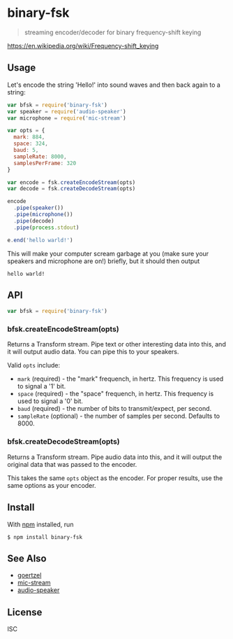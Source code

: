 # binary-fsk

> streaming encoder/decoder for binary frequency-shift keying

https://en.wikipedia.org/wiki/Frequency-shift_keying

## Usage

Let's encode the string 'Hello!' into sound waves and then back again to a
string:

```js
var bfsk = require('binary-fsk')
var speaker = require('audio-speaker')
var microphone = require('mic-stream')

var opts = {
  mark: 884,
  space: 324,
  baud: 5,
  sampleRate: 8000,
  samplesPerFrame: 320
}

var encode = fsk.createEncodeStream(opts)
var decode = fsk.createDecodeStream(opts)

encode
  .pipe(speaker())
  .pipe(microphone())
  .pipe(decode)
  .pipe(process.stdout)

e.end('hello warld!')
```

This will make your computer scream garbage at you (make sure your speakers and
microphone are on!) briefly, but it should then output

```
hello warld!
```

## API

```js
var bfsk = require('binary-fsk')
```

### bfsk.createEncodeStream(opts)

Returns a Transform stream. Pipe text or other interesting data into this, and
it will output audio data. You can pipe this to your speakers.

Valid `opts` include:

- `mark` (required) - the "mark" frequench, in hertz. This frequency is used to
  signal a '1' bit.
- `space` (required) - the "space" frequench, in hertz. This frequency is used
  to signal a '0' bit.
- `baud` (required) - the number of bits to transmit/expect, per second.
- `sampleRate` (optional) - the number of samples per second. Defaults to 8000.


### bfsk.createDecodeStream(opts)

Returns a Transform stream. Pipe audio data into this, and it will output the
original data that was passed to the encoder.

This takes the same `opts` object as the encoder. For proper results, use the
same options as your encoder.


## Install

With [npm](https://npmjs.org/) installed, run

```
$ npm install binary-fsk
```

## See Also

- [goertzel](https://github.com/noffle/goertzel)
- [mic-stream](https://github.com/noffle/mic-stream)
- [audio-speaker](https://github.com/audio-lab/audio-speaker)

## License

ISC

